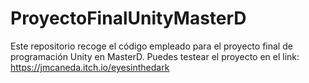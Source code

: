 # ProyectoFinalUnityMasterD
Este repositorio recoge el código empleado para el proyecto final de programación Unity en MasterD.
Puedes testear el proyecto en el link:
https://jmcaneda.itch.io/eyesinthedark
